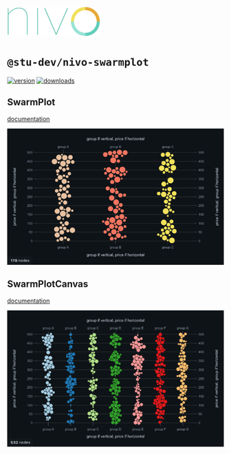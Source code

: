 <a href="https://nivo.rocks"><img alt="nivo" src="https://raw.githubusercontent.com/plouc/nivo/master/nivo.png" width="216" height="68"/></a>

# `@stu-dev/nivo-swarmplot`

[![version](https://img.shields.io/npm/v/@stu-dev/nivo-swarmplot?style=for-the-badge)](https://www.npmjs.com/package/@stu-dev/nivo-swarmplot)
[![downloads](https://img.shields.io/npm/dm/@stu-dev/nivo-swarmplot?style=for-the-badge)](https://www.npmjs.com/package/@stu-dev/nivo-swarmplot)

## SwarmPlot

[documentation](http://nivo.rocks/swarmplot/)

![SwarmPlot](https://raw.githubusercontent.com/plouc/nivo/master/website/src/assets/captures/swarmplot.png)

## SwarmPlotCanvas

[documentation](http://nivo.rocks/swarmplot/canvas/)

![SwarmPlotCanvas](https://raw.githubusercontent.com/plouc/nivo/master/website/src/assets/captures/swarmplot-canvas.png)
